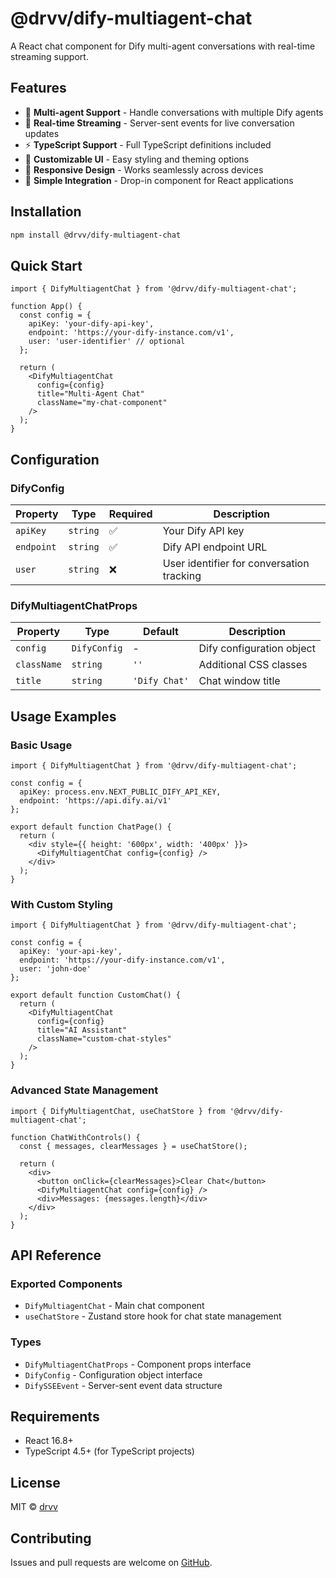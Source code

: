 # @drvv/dify-multiagent-chat

A React chat component for Dify multi-agent conversations with real-time streaming support.

## Features

- 🤖 **Multi-agent Support** - Handle conversations with multiple Dify agents
- 🔄 **Real-time Streaming** - Server-sent events for live conversation updates
- ⚡ **TypeScript Support** - Full TypeScript definitions included
- 🎨 **Customizable UI** - Easy styling and theming options
- 📱 **Responsive Design** - Works seamlessly across devices
- 🔌 **Simple Integration** - Drop-in component for React applications

## Installation

```bash
npm install @drvv/dify-multiagent-chat
```

## Quick Start

```tsx
import { DifyMultiagentChat } from '@drvv/dify-multiagent-chat';

function App() {
  const config = {
    apiKey: 'your-dify-api-key',
    endpoint: 'https://your-dify-instance.com/v1',
    user: 'user-identifier' // optional
  };

  return (
    <DifyMultiagentChat
      config={config}
      title="Multi-Agent Chat"
      className="my-chat-component"
    />
  );
}
```

## Configuration

### DifyConfig

| Property | Type | Required | Description |
|----------|------|----------|-------------|
| `apiKey` | `string` | ✅ | Your Dify API key |
| `endpoint` | `string` | ✅ | Dify API endpoint URL |
| `user` | `string` | ❌ | User identifier for conversation tracking |

### DifyMultiagentChatProps

| Property | Type | Default | Description |
|----------|------|---------|-------------|
| `config` | `DifyConfig` | - | Dify configuration object |
| `className` | `string` | `''` | Additional CSS classes |
| `title` | `string` | `'Dify Chat'` | Chat window title |

## Usage Examples

### Basic Usage

```tsx
import { DifyMultiagentChat } from '@drvv/dify-multiagent-chat';

const config = {
  apiKey: process.env.NEXT_PUBLIC_DIFY_API_KEY,
  endpoint: 'https://api.dify.ai/v1'
};

export default function ChatPage() {
  return (
    <div style={{ height: '600px', width: '400px' }}>
      <DifyMultiagentChat config={config} />
    </div>
  );
}
```

### With Custom Styling

```tsx
import { DifyMultiagentChat } from '@drvv/dify-multiagent-chat';

const config = {
  apiKey: 'your-api-key',
  endpoint: 'https://your-dify-instance.com/v1',
  user: 'john-doe'
};

export default function CustomChat() {
  return (
    <DifyMultiagentChat
      config={config}
      title="AI Assistant"
      className="custom-chat-styles"
    />
  );
}
```

### Advanced State Management

```tsx
import { DifyMultiagentChat, useChatStore } from '@drvv/dify-multiagent-chat';

function ChatWithControls() {
  const { messages, clearMessages } = useChatStore();

  return (
    <div>
      <button onClick={clearMessages}>Clear Chat</button>
      <DifyMultiagentChat config={config} />
      <div>Messages: {messages.length}</div>
    </div>
  );
}
```

## API Reference

### Exported Components

- `DifyMultiagentChat` - Main chat component
- `useChatStore` - Zustand store hook for chat state management

### Types

- `DifyMultiagentChatProps` - Component props interface
- `DifyConfig` - Configuration object interface
- `DifySSEEvent` - Server-sent event data structure

## Requirements

- React 16.8+
- TypeScript 4.5+ (for TypeScript projects)

## License

MIT © [drvv](https://github.com/drvv)

## Contributing

Issues and pull requests are welcome on [GitHub](https://github.com/drvv/dify-multiagent-chat).
